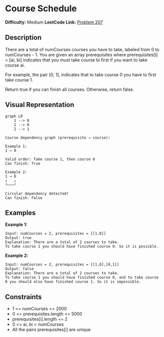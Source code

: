 # Course Schedule

**Difficulty:** Medium
**LeetCode Link:** [Problem 207](https://leetcode.com/problems/course-schedule/)

## Description
There are a total of numCourses courses you have to take, labeled from 0 to numCourses - 1. You are given an array prerequisites where prerequisites[i] = [ai, bi] indicates that you must take course bi first if you want to take course ai.

For example, the pair [0, 1], indicates that to take course 0 you have to first take course 1.

Return true if you can finish all courses. Otherwise, return false.

## Visual Representation

```mermaid
graph LR
    1 --> 0
    2 --> 0
    2 --> 1
```

```
Course dependency graph (prerequisite → course):

Example 1:
1 → 0

Valid order: Take course 1, then course 0
Can finish: True

Example 2:
1 → 0
↑   ↓
└───┘

Circular dependency detected!
Can finish: False
```

## Examples

**Example 1:**
```
Input: numCourses = 2, prerequisites = [[1,0]]
Output: true
Explanation: There are a total of 2 courses to take.
To take course 1 you should have finished course 0. So it is possible.
```

**Example 2:**
```
Input: numCourses = 2, prerequisites = [[1,0],[0,1]]
Output: false
Explanation: There are a total of 2 courses to take.
To take course 1 you should have finished course 0, and to take course 0 you should also have finished course 1. So it is impossible.
```

## Constraints
- 1 <= numCourses <= 2000
- 0 <= prerequisites.length <= 5000
- prerequisites[i].length == 2
- 0 <= ai, bi < numCourses
- All the pairs prerequisites[i] are unique
